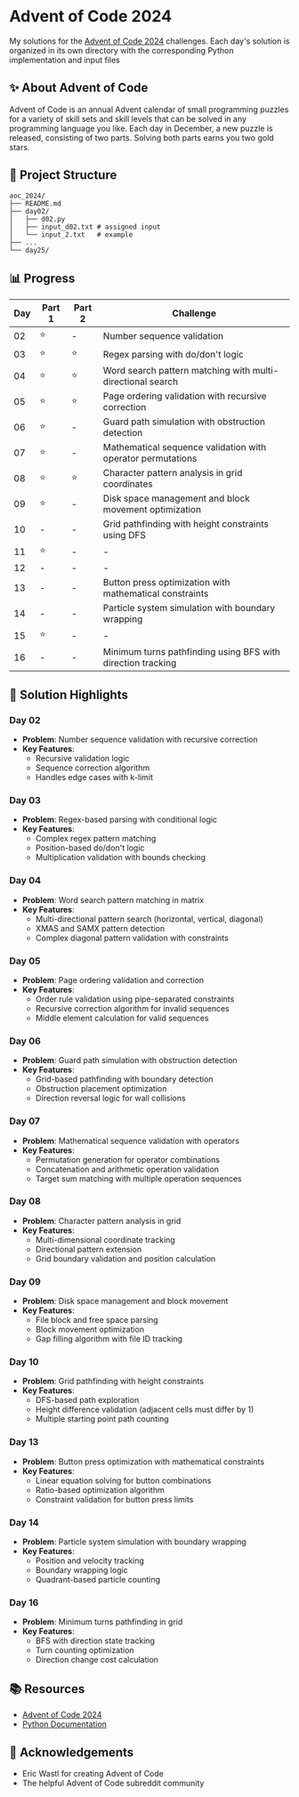 # Advent of Code 2024

My solutions for the [Advent of Code 2024](https://adventofcode.com/2024) challenges. Each day's solution is organized in its own directory with the corresponding Python implementation and input files

## ✨ About Advent of Code

Advent of Code is an annual Advent calendar of small programming puzzles for a variety of skill sets and skill levels that can be solved in any programming language you like. Each day in December, a new puzzle is released, consisting of two parts. Solving both parts earns you two gold stars.

## 📁 Project Structure

```
aoc_2024/
├── README.md
├── day02/
│   ├── d02.py
│   ├── input_d02.txt # assigned input
│   └── input_2.txt   # example
├── ...
└── day25/
```

## 📊 Progress

| Day  | Part 1 | Part 2 | Challenge |
|-----|--------|--------|-------|
| 02 | ⭐ | - | Number sequence validation |
| 03 | ⭐ | ⭐ | Regex parsing with do/don't logic |
| 04 | ⭐ | ⭐ | Word search pattern matching with multi-directional search |
| 05 | ⭐ | ⭐ | Page ordering validation with recursive correction |
| 06 | ⭐ | - |  Guard path simulation with obstruction detection |
| 07 | ⭐ | - | Mathematical sequence validation with operator permutations |
| 08 | ⭐ | ⭐ | Character pattern analysis in grid coordinates |
| 09 | ⭐ | - | Disk space management and block movement optimization |
| 10 | - | - | Grid pathfinding with height constraints using DFS |
| 11 | ⭐ | - | - |
| 12 | - | - | - |
| 13 | - | - | Button press optimization with mathematical constraints |
| 14 | - | - | Particle system simulation with boundary wrapping |
| 15 | ⭐ | - | - |
| 16 | - | - | Minimum turns pathfinding using BFS with direction tracking |

## 🎯 Solution Highlights

### Day 02
- **Problem**: Number sequence validation with recursive correction
- **Key Features**: 
  - Recursive validation logic
  - Sequence correction algorithm
  - Handles edge cases with k-limit

### Day 03
- **Problem**: Regex-based parsing with conditional logic
- **Key Features**:
  - Complex regex pattern matching
  - Position-based do/don't logic
  - Multiplication validation with bounds checking

### Day 04
- **Problem**: Word search pattern matching in matrix
- **Key Features**:
  - Multi-directional pattern search (horizontal, vertical, diagonal)
  - XMAS and SAMX pattern detection
  - Complex diagonal pattern validation with constraints

### Day 05
- **Problem**: Page ordering validation and correction
- **Key Features**:
  - Order rule validation using pipe-separated constraints
  - Recursive correction algorithm for invalid sequences
  - Middle element calculation for valid sequences

### Day 06
- **Problem**: Guard path simulation with obstruction detection
- **Key Features**:
  - Grid-based pathfinding with boundary detection
  - Obstruction placement optimization
  - Direction reversal logic for wall collisions

### Day 07
- **Problem**: Mathematical sequence validation with operators
- **Key Features**:
  - Permutation generation for operator combinations
  - Concatenation and arithmetic operation validation
  - Target sum matching with multiple operation sequences

### Day 08
- **Problem**: Character pattern analysis in grid
- **Key Features**:
  - Multi-dimensional coordinate tracking
  - Directional pattern extension
  - Grid boundary validation and position calculation

### Day 09
- **Problem**: Disk space management and block movement
- **Key Features**:
  - File block and free space parsing
  - Block movement optimization
  - Gap filling algorithm with file ID tracking

### Day 10
- **Problem**: Grid pathfinding with height constraints
- **Key Features**:
  - DFS-based path exploration
  - Height difference validation (adjacent cells must differ by 1)
  - Multiple starting point path counting

### Day 13
- **Problem**: Button press optimization with mathematical constraints
- **Key Features**:
  - Linear equation solving for button combinations
  - Ratio-based optimization algorithm
  - Constraint validation for button press limits

### Day 14
- **Problem**: Particle system simulation with boundary wrapping
- **Key Features**:
  - Position and velocity tracking
  - Boundary wrapping logic
  - Quadrant-based particle counting

### Day 16
- **Problem**: Minimum turns pathfinding in grid
- **Key Features**:
  - BFS with direction state tracking
  - Turn counting optimization
  - Direction change cost calculation

## 📚 Resources

- [Advent of Code 2024](https://adventofcode.com/2024)
- [Python Documentation](https://docs.python.org/)

## 🙏 Acknowledgements
- Eric Wastl for creating Advent of Code
- The helpful Advent of Code subreddit community



